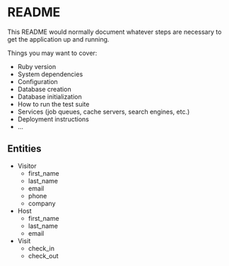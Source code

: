 # README

This README would normally document whatever steps are necessary to get the
application up and running.

Things you may want to cover:

- Ruby version
- System dependencies
- Configuration
- Database creation
- Database initialization
- How to run the test suite
- Services (job queues, cache servers, search engines, etc.)
- Deployment instructions
- ...

## Entities

- Visitor
  - first_name
  - last_name
  - email
  - phone
  - company
- Host
  - first_name
  - last_name
  - email
- Visit
  - check_in
  - check_out
